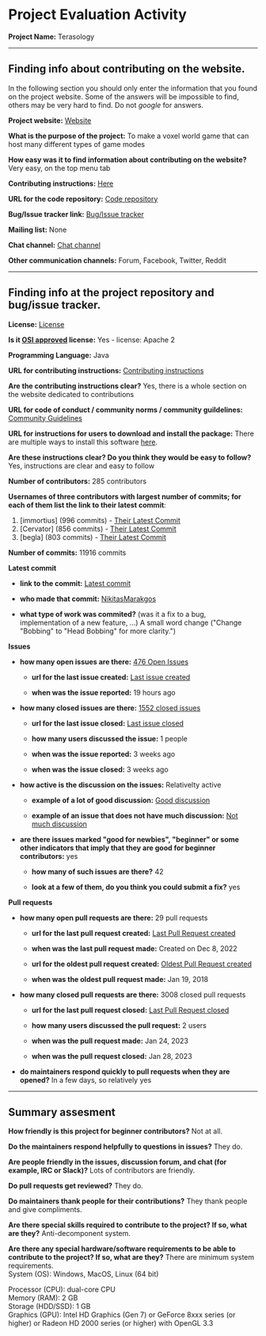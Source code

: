 # Project Evaluation Activity



__Project Name:__  Terasology


---

## Finding info about contributing on the website.

In the following section you should only enter the information that you
found on the project website. Some of the answers will be impossible to find, others
may be very hard to find. Do not _google_ for answers.

__Project website:__ [Website](https://terasology.org/)


__What is the purpose of the project:__ To make a voxel world game that can host many different types of game modes


__How easy was it to find information about contributing on the website?__ Very easy, on the top menu tab


__Contributing instructions:__ [Here](https://terasology.org/contribute/)

__URL for the code repository:__ [Code repository](https://github.com/MovingBlocks/Terasology)

__Bug/Issue tracker link:__ [Bug/Issue tracker](https://github.com/MovingBlocks/Terasology/issues)

__Mailing list:__ None

__Chat channel:__ [Chat channel](https://discord.com/invite/Terasology)

__Other communication channels:__ Forum, Facebook, Twitter, Reddit


---

## Finding info at the project repository and bug/issue tracker.

__License:__ [License](https://www.apache.org/licenses/LICENSE-2.0)

__Is it [OSI approved](https://opensource.org/licenses/alphabetical) license:__ 
Yes -  license: Apache 2

__Programming Language:__ 
Java

__URL for contributing instructions:__ [Contributing instructions](https://terasology.org/contribute/)

__Are the contributing instructions clear?__ 
Yes, there is a whole section on the website dedicated to contributions


__URL for code of conduct / community norms / community guildelines:__ [Community Guidelines](https://github.com/MovingBlocks/Terasology/blob/develop/docs/CODE_OF_CONDUCT.md)

__URL for instructions for users to download and install the package:__ There are multiple ways to install this software [here](https://terasology.org/downloads/). 


__Are these instructions clear? Do you think they would be easy to follow?__ 
Yes, instructions are clear and easy to follow

__Number of contributors:__ 285 contributors


__Usernames of three contributors with largest number of commits; for
each of them list the link to their latest commit__:

1. [immortius] (996 commits) - [Their Latest Commit](https://github.com/MovingBlocks/Terasology/commit/0b7698e098cf65ede210da118647f560ab863291)
2. [Cervator] (856 commits) - [Their Latest Commit](https://github.com/MovingBlocks/Terasology/commit/de37cfa88f0861567fe0d93812293bac396c3599)
3. [begla] (803 commits) - [Their Latest Commit](https://github.com/MovingBlocks/Terasology/commit/aeb1f56adf83048cb2aec7bbd9c5376885fc6944)


__Number of commits:__ 11916 commits

__Latest commit__ 

- __link to the commit:__ [Latest commit](https://github.com/MovingBlocks/Terasology/commit/2dab9f6bdf6cdd61b3784cbeaf9c41a5599af5fe)

- __who made that commit:__ [NikitasMarakgos](https://github.com/MovingBlocks/Terasology/commits?author=NikitasMaragkos)

- __what type of work was commited?__ (was it a fix to a bug, implementation of a new feature, ...) A small word change ("Change "Bobbing" to "Head Bobbing" for more clarity.")

__Issues__

- __how many open issues are there:__ [476 Open Issues](https://github.com/MovingBlocks/Terasology/issues) 

    - __url for the last issue created:__ [Last issue created](https://github.com/MovingBlocks/Terasology/issues/5090)
    
    - __when was the issue reported:__ 19 hours ago
    
- __how many closed issues are there:__ [1552 closed issues](https://github.com/MovingBlocks/Terasology/issues?q=is%3Aissue+is%3Aclosed)

    - __url for the last issue closed:__ [Last issue closed](https://github.com/MovingBlocks/Terasology/issues/5088)
    
    - __how many users discussed the issue:__ 1 people
    
    - __when was the issue reported:__ 3 weeks ago
    
    - __when was the issue closed:__ 3 weeks ago
    
- __how active is the discussion on the issues:__ Relativelty active

    - __example of a lot of good discussion:__ [Good discussion](https://github.com/MovingBlocks/Terasology/issues/4917)
    
    - __example of an issue that does not have much discussion:__ [Not much discussion](https://github.com/MovingBlocks/Terasology/issues/5069)
    
- __are there issues marked "good for newbies", "beginner" or some other indicators that imply that they are good for beginner contributors:__ yes  

    - __how many of such issues are there?__ 42
    
    - __look at a few of them, do you think you could submit a fix?__ yes



__Pull requests__

- __how many open pull requests are there:__ 29 pull requests

    - __url for the last pull request created:__ [Last Pull Request created](https://github.com/MovingBlocks/Terasology/pull/5085)
    
    - __when was the last pull request made:__ Created on Dec 8, 2022

    - __url for the oldest pull request created:__ [Oldest Pull Request created](https://github.com/MovingBlocks/Terasology/pull/3236)
    
    - __when was the oldest pull request made:__ Jan 19, 2018

- __how many closed pull requests are there:__ 3008 closed pull requests

    - __url for the last pull request closed:__ [Last Pull Request closed](https://github.com/MovingBlocks/Terasology/pull/5089)
    
    - __how many users discussed the pull request:__ 2 users
    
    - __when was the pull request made:__  Jan 24, 2023
    
    - __when was the pull request closed:__ Jan 28, 2023
    

- __do maintainers respond quickly to pull requests when they are opened?__ In a few days, so relatively yes





---


## Summary assesment
__How friendly is this project for beginner contributors?__
Not at all.



__Do the maintainers respond helpfully to questions in issues?__
They do.


__Are people friendly in the issues, discussion forum, and chat (for example, IRC or Slack)?__
Lots of contributors are friendly.



__Do pull requests get reviewed?__
They do.


__Do maintainers thank people for their contributions?__
They thank people and give compliments.


__Are there special skills required to contribute to the project? If so, what are they?__
Anti-decomponent system.


__Are there any special hardware/software requirements to be able to contribute to the project? If so, what are they?__
There are minimum system requirements.<br>
System (OS): Windows, MacOS, Linux (64 bit)<br>

Processor (CPU): dual-core CPU
<br>
Memory (RAM): 2 GB
<br>
Storage (HDD/SSD): 1 GB
<br>
Graphics (GPU): Intel HD Graphics (Gen 7) or GeForce 8xxx series (or higher) or Radeon HD 2000 series (or higher) with OpenGL 3.3
